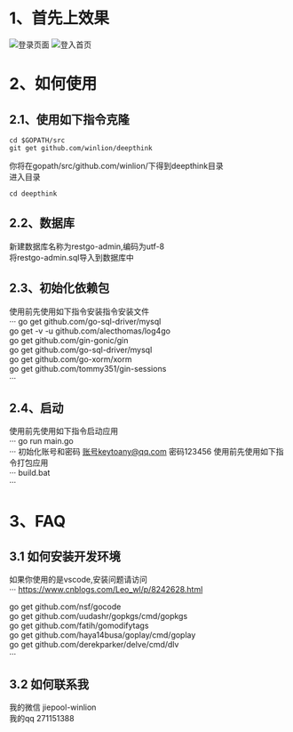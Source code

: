 # 1、首先上效果
![登录页面](https://github.com/winlion/restgo-admin/blob/master/asset/images/1.png)
![登入首页](https://github.com/winlion/restgo-admin/blob/master/asset/images/2.png)
# 2、如何使用
## 2.1、使用如下指令克隆
```
cd $GOPATH/src
git get github.com/winlion/deepthink
```
你将在gopath/src/github.com/winlion/下得到deepthink目录  
进入目录  
```
cd deepthink
```

## 2.2、数据库
新建数据库名称为restgo-admin,编码为utf-8  
将restgo-admin.sql导入到数据库中  
## 2.3、初始化依赖包
使用前先使用如下指令安装指令安装文件  
···
go get github.com/go-sql-driver/mysql  
go get -v -u github.com/alecthomas/log4go  
go get github.com/gin-gonic/gin  
go get github.com/go-sql-driver/mysql  
go get github.com/go-xorm/xorm  
go get github.com/tommy351/gin-sessions  
···

## 2.4、启动
使用前先使用如下指令启动应用  
···
go run main.go  
···
初始化账号和密码
账号keytoany@qq.com
密码123456
使用前先使用如下指令打包应用  
···
build.bat  
···
# 3、FAQ
## 3.1 如何安装开发环境
如果你使用的是vscode,安装问题请访问  
···
https://www.cnblogs.com/Leo_wl/p/8242628.html  

go get github.com/nsf/gocode  
go get github.com/uudashr/gopkgs/cmd/gopkgs  
go get github.com/fatih/gomodifytags  
go get github.com/haya14busa/goplay/cmd/goplay  
go get github.com/derekparker/delve/cmd/dlv  
···
## 3.2 如何联系我
我的微信 jiepool-winlion  
我的qq 271151388
